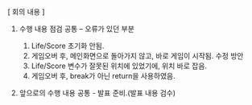 [ 회의 내용 ]
1. 수행 내용 점검
 공통 – 오류가 있던 부분
   1) Life/Score 초기화 안됨.
   2) 게임오버 후, 메인화면으로 돌아가지 않고, 바로 게임이 시작됨.
  수정 방안
   1) Life/Score 변수가 잘못된 위치에 있었기에, 위치 바로 잡음.
   2) 게임오버 후, break가 아닌 return을 사용하였음.

2. 앞으로의 수행 내용
 공통 - 발표 준비.(발표 내용 검수)
